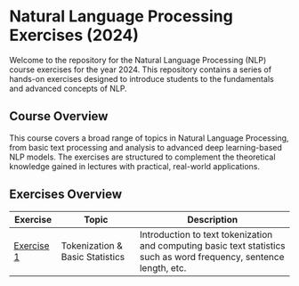# Natural Language Processing Exercises (2024)

Welcome to the repository for the Natural Language Processing (NLP) course exercises for the year 2024. This repository contains a series of hands-on exercises designed to introduce students to the fundamentals and advanced concepts of NLP.

## Course Overview

This course covers a broad range of topics in Natural Language Processing, from basic text processing and analysis to advanced deep learning-based NLP models. The exercises are structured to complement the theoretical knowledge gained in lectures with practical, real-world applications.

 
## Exercises Overview


| Exercise        | Topic                           | Description                                  |
|-----------------|---------------------------------|----------------------------------------------|
| [Exercise 1](https://github.com/Neilus03/NLP-2024/blob/c8567d430eacc96d02a7652d7a1b9a902501e730/tokenization_%26_basic_statistics.ipynb)      | Tokenization & Basic Statistics | Introduction to text tokenization and computing basic text statistics such as word frequency, sentence length, etc. |


